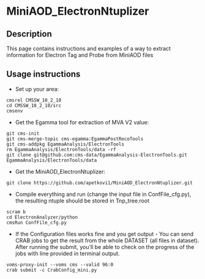 # MiniAOD_ElectronNtuplizer
## Description
This page contains instructions and examples of a way to extract information for Electron Tag and Probe from MiniAOD files

## Usage instructions

* Set up your area:
```
cmsrel CMSSW_10_2_10
cd CMSSW_10_2_10/src
cmsenv
```
* Get the Egamma tool for extraction of MVA V2 value:
```
git cms-init
git cms-merge-topic cms-egamma:EgammaPostRecoTools
git cms-addpkg EgammaAnalysis/ElectronTools
rm EgammaAnalysis/ElectronTools/data -rf
git clone git@github.com:cms-data/EgammaAnalysis-ElectronTools.git EgammaAnalysis/ElectronTools/data
```
* Get the MiniAOD_ElectronNtuplizer:
```
git clone https://github.com/apetkovi1/MiniAOD_ElectronNtuplizer.git
```
* Compile everything and run (change the input file in ConfFile_cfg.py), the resulting ntuple should be stored in Tnp_tree.root
```
scram b
cd ElectronAnalyzer/python
cmsRun ConfFile_cfg.py
```

* If the Configuration files works fine and you get output - You can send CRAB jobs to get the result from the whole DATASET (all files in dataset). After running the submit, you'll be able to check on the progress of the jobs with line provided in terminal output.
```
voms-proxy-init --voms cms --valid 96:0
crab submit -c CrabConfig_mini.py
```
